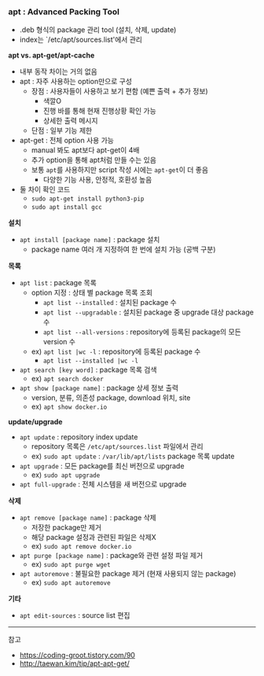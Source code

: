 ### apt : Advanced Packing Tool
- .deb 형식의 package 관리 tool (설치, 삭제, update)
- index는 `/etc/apt/sources.list'에서 관리

<b> apt vs. apt-get/apt-cache</b>
- 내부 동작 차이는 거의 없음
- apt : 자주 사용하는 option만으로 구성
  - 장점 : 사용자들이 사용하고 보기 편함 (예쁜 출력 + 추가 정보)
    - 색깔O
    - 진행 바를 통해 현재 진행상황 확인 가능
    - 상세한 출력 메시지
  - 단점 : 일부 기능 제한
- apt-get : 전체 option 사용 가능
  - manual 봐도 apt보다 apt-get이 4배
  - 추가 option을 통해 apt처럼 만들 수는 있음
  - 보통 `apt`를 사용하지만 script 작성 시에는 `apt-get`이 더 좋음
    - 다양한 기능 사용, 안정적, 호환성 높음 
- 둘 차이 확인 코드
  - `sudo apt-get install python3-pip`
  - `sudo apt install gcc`

<b>설치</b>
- `apt install [package name]` : package 설치
  - package name 여러 개 지정하여 한 번에 설치 가능 (공백 구분)

<b>목록</b>
- `apt list` : package 목록
  - option 지정 : 상태 별 package 목록 조회
    - `apt list --installed` : 설치된 package 수
    - `apt list --upgradable` : 설치된 package 중 upgrade 대상 package 수
    - `apt list --all-versions` : repository에 등록된 package의 모든 version 수
  - ex) `apt list |wc -l` : repository에 등록된 package 수
    - `apt list --installed |wc -l`
- `apt search [key word]` : package 목록 검색
  - ex) `apt search docker`
- `apt show [package name]` : package 상세 정보 출력
  - version, 분류, 의존성 package, download 위치, site
  - ex) `apt show docker.io`

<b>update/upgrade</b>
- `apt update` : repository index update
  - repository 목록은 `/etc/apt/sources.list` 파일에서 관리
  - ex) `sudo apt update` : `/var/lib/apt/lists` package 목록 update
- `apt upgrade` : 모든 package를 최신 버전으로 upgrade
  - ex) `sudo apt upgrade`
- `apt full-upgrade` : 전체 시스템을 새 버전으로 upgrade

<b>삭제</b>
- `apt remove [package name]` : package 삭제
  - 저장한 package만 제거
  - 해당 package 설정과 관련된 파일은 삭제X
  - ex) `sudo apt remove docker.io`
- `apt purge [package name]` : package와 관련 설정 파일 제거
  - ex) `sudo apt purge wget`
- `apt autoremove` : 불필요한 package 제거 (현재 사용되지 않는 package)
  - ex) `sudo apt autoremove`

<b>기타</b>
- `apt edit-sources` : source list 편집

---

참고
- https://coding-groot.tistory.com/90
- http://taewan.kim/tip/apt-apt-get/

